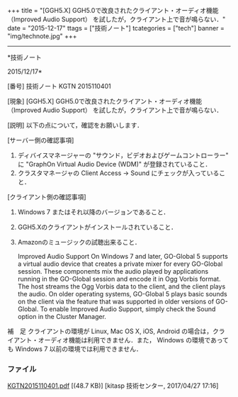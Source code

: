 ﻿+++
title = "[GGH5.X] GGH5.0で改良されたクライアント・オーディオ機能 （Improved Audio Support） を試したが，クライアント上で音が鳴らない．"
date = "2015-12-17"
ttags = ["技術ノート"]
tcategories = ["tech"]
banner = "img/technote.jpg"
+++

-----------------------------------------------------------------------------------------------------------------------------

*技術ノート

2015/12/17*


[番号]
技術ノート KGTN 2015110401

[現象]
[GGH5.X] GGH5.0で改良されたクライアント・オーディオ機能 （Improved
Audio Support） を試したが，クライアント上で音が鳴らない．

[説明]
以下の点について，確認をお願いします．

[サーバー側の確認事項]
1. ディバイスマネージャーの "サウンド，ビデオおよびゲームコントローラー"
に "GraphOn Virtual Audio Device (WDM)" が登録されていること．
2. クラスタマネージャの Client Access → Sound
にチェックが入っていること．

[クライアント側の確認事項]
1. Windows 7 またはそれ以降のバージョンであること．
2. GGH5.Xのクライアントがインストールされていること．
3. Amazonのミュージックの試聴出来ること．

    Improved Audio Support
    On Windows 7 and later, GO-Global 5 supports a virtual audio device that creates a private mixer for every
    GO-Global session. These components mix the audio played by applications running in the GO-Global
    session and encode it in Ogg Vorbis format. The host streams the Ogg Vorbis data to the client, and the
    client plays the audio.
    On older operating systems, GO-Global 5 plays basic sounds on the client via the feature that was supported
    in older versions of GO-Global.
    To enable Improved Audio Support, simply check the Sound option in the Cluster Manager.

補　足
クライアントの環境が Linux, Mac OS X, iOS, Android
の場合は，クライアント・オーディオ機能は利用できません．また， Windows
の環境であっても Windows 7 以前の環境では利用できません．


### ファイル

 
 


[KGTN2015110401.pdf](http://techreport.kitasp.net/attachments/download/3447/KGTN2015110401.pdf)
 [(48.7 KB)] [kitasp 技術センター, 2017/04/27
17:16]


 


 

